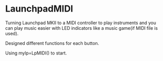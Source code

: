 # LaunchpadMIDI
Turning Launchpad MKII to a MIDI controller to play instruments and you can play music easier with LED indicators like a music game(if MIDI file is used). 

Designed different functions for each button.

Using mylp=LpMIDI() to start.
